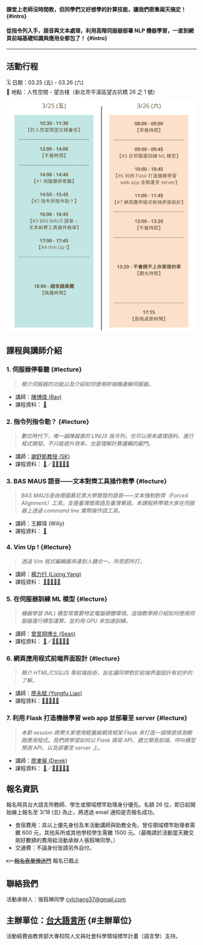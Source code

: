 #### 課堂上老師沒時間教，但同學們又好想學的計算技能，讓我們密集兩天搞定！ {#intro}
#### 從指令列入手，語音與文本處理，利用高階伺服器部署 NLP 機器學習，一直到網頁前端基礎知識與應用全都包了！ {#intro}
--------

## 活動行程

🗓 日期：03.25 (五) - 03.26 (六)     
📍 地點：人性空間 - 望古棧（新北市平溪區望古坑橋 26 之 1 號）

![活動行程表](/assets/schedule.png)


## 課程與講師介紹

### 1. 伺服器停看聽 {#lecture}
> *簡介伺服器的功能以及介紹如何使用終端機連線伺服器。*
- 講師：[陳博煒 (Ray)](https://github.com/Rayologist)
- 課程資料： [📄](https://docs.google.com/presentation/d/1OzOMJ2T73YdY1fmNiHTRdh6xcVFyi4hYBO-61SVrsoU/edit?usp=sharing)   

### 2. 指令列指令勒？ {#lecture} 
> *數位時代下，唯一越陳越香的 LINUX 指令列，也可以用來處理語料、進行程式開發。不只能提升效率，也是理解計算邏輯的竅門。*
- 講師：[謝舒凱教授 (SK)](https://github.com/loperntu)
- 課程資料： [📄](/cmd/cmd4linguist.html)／[🏰🐎🐎🐎🐎](https://github.com/langsci-edu/HoCoML/blob/gh-pages/cmd/cmd4linguist.Rmd)

### 3. BAS MAUS 語音——文本對齊工具操作教學 {#lecture} 
> *BAS MAUS是由德國慕尼黑大學開發的語音——文本強制對齊（Forced Alignment）工具，支援臺灣閩南語及臺灣華語。本課程將帶領大家在伺服器上透過 command line 實際操作該工具。*
- 講師：王麒瑋 (Willy)
- 課程資料： [📄](https://drive.google.com/file/d/1ueHEvqqmWqe8GnxmEkI35nBTQfh7Hmt6/view?usp=sharing)

### 4. Vim Up ! {#lecture} 
> *透過 Vim 程式編輯器來達到人鍵合一，所思即所打。*
- 講師：[楊力行 (Lixing Yang)](https://github.com/Retr0327)
- 課程資料： [🏰🐎🐎🐎🐎](https://github.com/Retr0327/vim-101) 


### 5. 在伺服器訓練 ML 模型 {#lecture}  
> *機器學習 (ML) 模型常需要特定電腦硬體環境。這個教學將介紹如何使用伺服器進行模型運算，並利用 GPU 來加速訓練。*
- 講師：[曾昱翔博士 (Sean)](https://github.com/seantyh)
- 課程資料： [📄](https://bit.ly/hocoml-ml)／[🏰🐎🐎🐎🐎](https://bit.ly/hocoml-mlcolab)

### 6. 網頁應用程式前端界面設計 {#lecture}  
> *簡介 HTML/CSS/JS 等前端技術，旨在讓同學對於前端界面設計有初步的了解。*
- 講師：[廖永賦 (Yongfu Liao)](https://github.com/liao961120)
- 課程資料：[🏰🐎🐎🐎🐎](https://github.com/liao961120/frontend-101)

### 7. 利用 Flask 打造機器學習 web app 並部署至 server {#lecture}  
> *本節 session 將帶大家使用輕量級網頁框架 Flask 來打造一個情感偵測網路應用程式。我們將學習如何以 Flask 撰寫 API、建立簡易前端、呼叫模型預測 API、以及部署至 server 上。*
- 講師：[廖聿鋆 (Derek)](https://github.com/yuyunliao0821)
- 課程資料： [📄](https://bit.ly/3KVcwvq)／[🏰🐎🐎🐎🐎](https://github.com/yuyunliao0821/amazon-flaskapp-template)


## 報名資訊
報名時具台大語言所教師、學生或領域標竿助理身分優先。名額 26 位，即日起開始線上報名至 3/18 (五) 為止，將透過 email 通知是否報名成功。

- 食宿費用：具以上優先身份及本活動講師與助教全免，曾任領域標竿助理者需繳 600 元，其他系所或其他學校學生需繳 1500 元。（最晚請於活動當天繳交剛好數額的費用給活動承辦人張鈺琳同學。）
- 交通費：不論身份皆請另外自付。

~~👉 [報名表單傳送門](https://forms.gle/YJdMwUNXz4bgQQr27)~~ 報名已截止


## 聯絡我們
活動承辦人：張鈺琳同學 <cylchang37@gmail.com>

## 主辦單位：[台大語言所](https://linguistics.ntu.edu.tw/) {#主辦單位}
活動經費由教育部大專校院人文與社會科學領域標竿計畫（語言學）支持。

